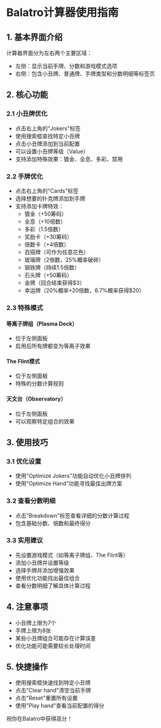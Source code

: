 # Balatro计算器使用指南

## 1. 基本界面介绍

计算器界面分为左右两个主要区域：
- 左侧：显示当前手牌、分数和游戏模式选项
- 右侧：包含小丑牌、普通牌、手牌类型和分数明细等标签页

## 2. 核心功能

### 2.1 小丑牌优化
- 点击右上角的"Jokers"标签
- 使用搜索框查找特定小丑牌
- 点击小丑牌添加到当前配置
- 可以设置小丑牌等级（Value）
- 支持添加特殊效果：镀金、全息、多彩、禁用

### 2.2 手牌优化
- 点击右上角的"Cards"标签
- 选择想要的扑克牌添加到手牌
- 支持添加卡牌特效：
  - 镀金（+50筹码）
  - 全息（+10倍数）
  - 多彩（1.5倍数）
  - 奖励卡（+30筹码）
  - 倍数卡（+4倍数）
  - 百搭牌（可作为任意花色）
  - 玻璃牌（2倍数，25%概率破碎）
  - 钢铁牌（持续1.5倍数）
  - 石头牌（+50筹码）
  - 金牌（回合结束获得$3）
  - 幸运牌（20%概率+20倍数，6.7%概率获得$20）

### 2.3 特殊模式

#### 等离子牌组（Plasma Deck）
- 位于左侧面板
- 启用后所有牌都变为等离子效果

#### The Flint模式
- 位于左侧面板
- 特殊的分数计算规则

#### 天文台（Observatory）
- 位于左侧面板
- 可以观察特定组合的效果

## 3. 使用技巧

### 3.1 优化设置
- 使用"Optimize Jokers"功能自动优化小丑牌排列
- 使用"Optimize Hand"功能寻找最佳出牌方案

### 3.2 查看分数明细
- 点击"Breakdown"标签查看详细的分数计算过程
- 包含基础分数、倍数和最终得分

### 3.3 实用建议
- 先设置游戏模式（如等离子牌组、The Flint等）
- 添加小丑牌并设置等级
- 选择手牌并添加增强效果
- 使用优化功能找出最佳组合
- 查看分数明细了解具体计算过程

## 4. 注意事项

- 小丑牌上限为7个
- 手牌上限为8张
- 某些小丑牌组合可能存在计算误差
- 优化功能可能需要较长处理时间

## 5. 快捷操作

- 使用搜索框快速找到特定小丑牌
- 点击"Clear hand"清空当前手牌
- 点击"Reset"重置所有设置
- 使用"Play hand"查看当前配置的得分

祝你在Balatro中获得高分！